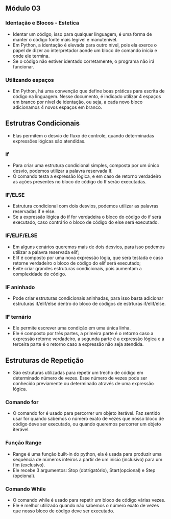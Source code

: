 ## Módulo 03
### Identação e Blocos - Estetica
- Identar um código, isso para qualquer linguagem, é uma forma de manter o código fonte mais legível e manutenível.
- Em Python, a identação é elevada para outro nível, pois ela exerce o papel de dizer ao interpretador aonde um bloco de comando inicia e onde ele termina.
- Se o código não estiver identado corretamente, o programa não irá funcionar.

### Utilizando espaços
- Em Python, há uma convenção que define boas práticas para escrita de código na linguagem. Nesse documento, é indicado utilizar 4 espaços em branco por nível de identação, ou seja, a cada novo bloco adicionamos 4 novos espaços em branco.

## Estrutras Condicionais
- Elas permitem o desvio de fluxo de controle, quando determinadas expressões lógicas são atendidas.

### If
- Para criar uma estrutura condicional simples, composta por um único desvio, podemos utilizar a palavra reservada If. 
- O comando testa a expressão lógica, e em caso de retorno verdadeiro as ações presentes no bloco de código do If serão executadas.

### IF/ELSE
- Estrutura condicional com dois desvios, podemos utilizar as palavras reservadas if e else. 
- Se a expressão lógica do if for verdadeira o bloco do código do if será executado, caso contrário o bloco de código do else será executado.

### IF/ELIF/ELSE
- Em alguns cenários queremos mais de dois desvios, para isso podemos utilizar a palavra reservada elif;
- Elif é composto por uma nova expressão lógia, que será testada e caso retorne verdadeiro o bloco de código do elif será executado;
- Evite criar grandes estruturas condicionais, pois aumentam a complexidade do código.

### IF aninhado
- Pode criar estruturas condicionais aninhadas, para isso basta adicionar estruturas if/elif/else dentro do bloco de códigos de estrturas if/elif/else.

### IF ternário
- Ele permite escrever uma condição em uma única linha.
- Ele é composto por três partes, a primeira parte é o retorno caso a expressão retorne verdadeiro, a segunda parte é a expressão lógica e a terceira parte é o retorno caso a expressão não seja atendida.

## Estruturas de Repetição
- São estruturas utilizadas para repetir um trecho de código em determinado número de vezes. Esse número de vezes pode ser conhecido previamente ou determinado através de uma expressão lógica.

### Comando for
- O comando for é usado para percorrer um objeto iterável. Faz sentido usar for quando sabemos o número exato de vezes que nosso bloco de código deve ser executado, ou quando queremos percorrer um objeto iterável.
 
 ### Função Range
 - Range é uma função built-in do python, ela é usada para produzir uma sequência de números inteiros a partir de um inicio (inclusivo) para um fim (exclusivo). 
 - Ele recebe 3 argumentos: Stop (obtrigatório), Start(opcional) e Step (opcional).

### Comando While
- O comando while é usado para repetir um bloco de código várias vezes. 
- Ele é melhor utilizado quando não sabemos o número exato de vezes que nosso bloco de código deve ser executado.

